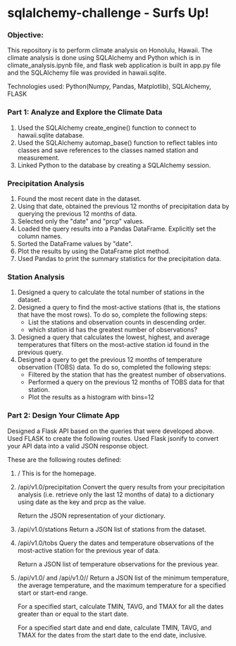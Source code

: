 # sqlalchemy-challenge - Surfs Up!

### Objective:

This repository is to perform climate analysis on Honolulu, Hawaii. The climate analysis is done using SQLAlchemy and Python which is in climate_analysis.ipynb file, and flask web application is built in app.py file and the SQLAlchemy file was provided in hawaii.sqlite.

Technologies used: Python(Numpy, Pandas, Matplotlib), SQLAlchemy, FLASK

### Part 1: Analyze and Explore the Climate Data

1. Used the SQLAlchemy create_engine() function to connect to hawaii.sqlite database.
2. Used the SQLAlchemy automap_base() function to reflect tables into classes and  save references to the classes named station and measurement.
3. Linked Python to the database by creating a SQLAlchemy session.

### Precipitation Analysis

1. Found the most recent date in the dataset.
2. Using that date, obtained the previous 12 months of precipitation data by querying the previous 12 months of data.
3. Selected only the "date" and "prcp" values.
4. Loaded the query results into a Pandas DataFrame. Explicitly set the column names.
5. Sorted the DataFrame values by "date".
6. Plot the results by using the DataFrame plot method.
7. Used Pandas to print the summary statistics for the precipitation data.


### Station Analysis

1. Designed a query to calculate the total number of stations in the dataset.
2. Designed a query to find the most-active stations (that is, the stations that have the most rows). To do so, complete the following steps:
    - List the stations and observation counts in descending order.
    - which station id has the greatest number of observations?
3. Designed a query that calculates the lowest, highest, and average temperatures that filters on the most-active station id found in the previous query.
4. Designed a query to get the previous 12 months of temperature observation (TOBS) data. To do so, completed the following steps:
    - Filtered by the station that has the greatest number of observations.
    - Performed a query on the previous 12 months of TOBS data for that station.
    - Plot the results as a histogram with bins=12

### Part 2: Design Your Climate App
Designed a Flask API based on the queries that were developed above.
Used FLASK to create the following routes.
Used Flask jsonify to convert your API data into a valid JSON response object.

These are the following routes defined:
1. /
   This is for the homepage.

2. /api/v1.0/precipitation
   Convert the query results from your precipitation analysis (i.e. retrieve only the last 12 months of data) to a dictionary using date as the key and prcp as the value.

   Return the JSON representation of your dictionary.

3. /api/v1.0/stations
   Return a JSON list of stations from the dataset.

4. /api/v1.0/tobs
   Query the dates and temperature observations of the most-active station for the previous year of data.

   Return a JSON list of temperature observations for the previous year.

5. /api/v1.0/<start> and /api/v1.0/<start>/<end>
   Return a JSON list of the minimum temperature, the average temperature, and the maximum temperature for a specified start or start-end range.

   For a specified start, calculate TMIN, TAVG, and TMAX for all the dates greater than or equal to the start date.

   For a specified start date and end date, calculate TMIN, TAVG, and TMAX for the dates from the start date to the end date, inclusive.